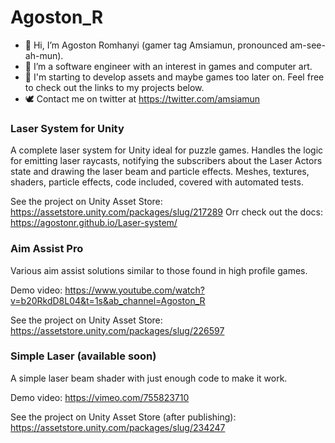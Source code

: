 # Agoston_R

- 👋 Hi, I’m Agoston Romhanyi (gamer tag Amsiamun, pronounced am-see-ah-mun). 
- 👀 I’m a software engineer with an interest in games and computer art.
- 🌱 I'm starting to develop assets and maybe games too later on. Feel free to check out the links to my projects below. 
- 🕊️ Contact me on twitter at https://twitter.com/amsiamun

### Laser System for Unity

A complete laser system for Unity ideal for puzzle games. Handles the logic for emitting laser raycasts, notifying the subscribers about the Laser Actors state and drawing the laser beam and particle effects. Meshes, textures, shaders, particle effects, code included, covered with automated tests. 

See the project on Unity Asset Store:
https://assetstore.unity.com/packages/slug/217289
Orr check out the docs:
https://agostonr.github.io/Laser-system/

### Aim Assist Pro

Various aim assist solutions similar to those found in high profile games. 

Demo video:
https://www.youtube.com/watch?v=b20RkdD8L04&t=1s&ab_channel=Agoston_R

See the project on Unity Asset Store:
https://assetstore.unity.com/packages/slug/226597

### Simple Laser (available soon)

A simple laser beam shader with just enough code to make it work. 

Demo video:
https://vimeo.com/755823710

See the project on Unity Asset Store (after publishing):
https://assetstore.unity.com/packages/slug/234247
